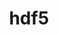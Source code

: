---
title: "hdf5"
layout: cache
categories: [package, v0.20.2]
meta: {"versions": ["1.10.7", "1.12.2", "1.14.0", "1.14.1-2", "1.8.21", "1.8.22"], "compilers": ["gcc@=11.1.0", "gcc@=11.3.0", "gcc@=11.4.0", "gcc@=7.3.1", "gcc@=7.5.0", "oneapi@=2023.0.0"], "oss": ["amzn2", "ubuntu18.04", "ubuntu20.04", "ubuntu22.04"], "platforms": ["linux"], "targets": ["aarch64", "neoverse_n1", "ppc64le", "x86_64", "x86_64_v3"], "stacks": ["aws-ahug", "aws-ahug-aarch64", "aws-isc", "aws-isc-aarch64", "data-vis-sdk", "e4s", "e4s-oneapi", "e4s-power", "ml-linux-x86_64-cpu", "ml-linux-x86_64-cuda", "ml-linux-x86_64-rocm", "radiuss", "radiuss-aws", "radiuss-aws-aarch64", "root", "tutorial"], "num_specs": 37, "num_specs_by_stack": {"radiuss-aws-aarch64": 4, "root": 37, "aws-ahug-aarch64": 4, "aws-isc-aarch64": 2, "radiuss-aws": 2, "aws-ahug": 2, "aws-isc": 1, "radiuss": 2, "e4s-power": 5, "data-vis-sdk": 3, "e4s": 5, "e4s-oneapi": 3, "tutorial": 3, "ml-linux-x86_64-rocm": 1, "ml-linux-x86_64-cuda": 1, "ml-linux-x86_64-cpu": 1}}
spec_details: [{"hash": "pnlk7ktxnefxx4iuxbntxjyj7qqq6p72", "compiler": "gcc@=7.3.1", "versions": ["1.8.22"], "os": "amzn2", "platform": "linux", "target": "aarch64", "variants": ["api=default", "build_system=cmake", "build_type=Release", "~cxx", "~fortran", "generator=make", "~hl", "~ipo", "+mpi", "+shared", "~szip", "~threadsafe", "+tools"], "stacks": ["radiuss-aws-aarch64", "root"], "size": "-", "tarball": "https://binaries.spack.io/v0.20.2/build_cache/linux-amzn2-aarch64/gcc-7.3.1/hdf5-1.8.22/linux-amzn2-aarch64-gcc-7.3.1-hdf5-1.8.22-pnlk7ktxnefxx4iuxbntxjyj7qqq6p72.spack"}, {"hash": "jzp5qncznfefcijtuhdrf7jykq2x357t", "compiler": "gcc@=7.3.1", "versions": ["1.14.1-2"], "os": "amzn2", "platform": "linux", "target": "aarch64", "variants": ["api=default", "build_system=cmake", "build_type=Release", "~cxx", "+fortran", "generator=make", "+hl", "~ipo", "~java", "~map", "+mpi", "+shared", "~szip", "~threadsafe", "+tools"], "stacks": ["root", "aws-ahug-aarch64"], "size": "-", "tarball": "https://binaries.spack.io/v0.20.2/build_cache/linux-amzn2-aarch64/gcc-7.3.1/hdf5-1.14.1-2/linux-amzn2-aarch64-gcc-7.3.1-hdf5-1.14.1-2-jzp5qncznfefcijtuhdrf7jykq2x357t.spack"}, {"hash": "d5r5nfftfzkwg6kr5mjm7dn76ua2tieq", "compiler": "gcc@=7.3.1", "versions": ["1.14.1-2"], "os": "amzn2", "platform": "linux", "target": "aarch64", "variants": ["api=default", "build_system=cmake", "build_type=Release", "~cxx", "+fortran", "generator=make", "+hl", "~ipo", "~java", "~map", "+mpi", "+shared", "~szip", "~threadsafe", "+tools"], "stacks": ["root", "aws-isc-aarch64"], "size": "-", "tarball": "https://binaries.spack.io/v0.20.2/build_cache/linux-amzn2-aarch64/gcc-7.3.1/hdf5-1.14.1-2/linux-amzn2-aarch64-gcc-7.3.1-hdf5-1.14.1-2-d5r5nfftfzkwg6kr5mjm7dn76ua2tieq.spack"}, {"hash": "uzgte5dqki4k777rhdcylqvmq5eqobat", "compiler": "gcc@=7.3.1", "versions": ["1.14.1-2"], "os": "amzn2", "platform": "linux", "target": "aarch64", "variants": ["api=default", "build_system=cmake", "build_type=Release", "~cxx", "~fortran", "generator=make", "~hl", "~ipo", "~java", "~map", "+mpi", "+shared", "~szip", "~threadsafe", "+tools"], "stacks": ["radiuss-aws-aarch64", "root"], "size": "-", "tarball": "https://binaries.spack.io/v0.20.2/build_cache/linux-amzn2-aarch64/gcc-7.3.1/hdf5-1.14.1-2/linux-amzn2-aarch64-gcc-7.3.1-hdf5-1.14.1-2-uzgte5dqki4k777rhdcylqvmq5eqobat.spack"}, {"hash": "nstcmu4bopur77safrnm2pr52ubwwzl4", "compiler": "gcc@=7.3.1", "versions": ["1.14.1-2"], "os": "amzn2", "platform": "linux", "target": "aarch64", "variants": ["api=default", "build_system=cmake", "build_type=Release", "~cxx", "+fortran", "generator=make", "+hl", "~ipo", "~java", "~map", "~mpi", "+shared", "~szip", "~threadsafe", "+tools"], "stacks": ["root", "aws-ahug-aarch64"], "size": "-", "tarball": "https://binaries.spack.io/v0.20.2/build_cache/linux-amzn2-aarch64/gcc-7.3.1/hdf5-1.14.1-2/linux-amzn2-aarch64-gcc-7.3.1-hdf5-1.14.1-2-nstcmu4bopur77safrnm2pr52ubwwzl4.spack"}, {"hash": "xuh73rhyzp3ygjfzeevibd5u4jqtjzff", "compiler": "gcc@=7.3.1", "versions": ["1.8.22"], "os": "amzn2", "platform": "linux", "target": "neoverse_n1", "variants": ["api=default", "build_system=cmake", "build_type=Release", "~cxx", "~fortran", "generator=make", "~hl", "~ipo", "+mpi", "+shared", "~szip", "~threadsafe", "+tools"], "stacks": ["radiuss-aws-aarch64", "root"], "size": "-", "tarball": "https://binaries.spack.io/v0.20.2/build_cache/linux-amzn2-neoverse_n1/gcc-7.3.1/hdf5-1.8.22/linux-amzn2-neoverse_n1-gcc-7.3.1-hdf5-1.8.22-xuh73rhyzp3ygjfzeevibd5u4jqtjzff.spack"}, {"hash": "np7nu4fiorl6zwnmlmbu5ysag4hqlwep", "compiler": "gcc@=7.3.1", "versions": ["1.14.1-2"], "os": "amzn2", "platform": "linux", "target": "neoverse_n1", "variants": ["api=default", "build_system=cmake", "build_type=Release", "~cxx", "+fortran", "generator=make", "+hl", "~ipo", "~java", "~map", "+mpi", "+shared", "~szip", "~threadsafe", "+tools"], "stacks": ["root", "aws-ahug-aarch64"], "size": "-", "tarball": "https://binaries.spack.io/v0.20.2/build_cache/linux-amzn2-neoverse_n1/gcc-7.3.1/hdf5-1.14.1-2/linux-amzn2-neoverse_n1-gcc-7.3.1-hdf5-1.14.1-2-np7nu4fiorl6zwnmlmbu5ysag4hqlwep.spack"}, {"hash": "q4wvbej2cltugvbftsb3afo22ccypncs", "compiler": "gcc@=7.3.1", "versions": ["1.14.1-2"], "os": "amzn2", "platform": "linux", "target": "neoverse_n1", "variants": ["api=default", "build_system=cmake", "build_type=Release", "~cxx", "+fortran", "generator=make", "+hl", "~ipo", "~java", "~map", "~mpi", "+shared", "~szip", "~threadsafe", "+tools"], "stacks": ["root", "aws-ahug-aarch64"], "size": "-", "tarball": "https://binaries.spack.io/v0.20.2/build_cache/linux-amzn2-neoverse_n1/gcc-7.3.1/hdf5-1.14.1-2/linux-amzn2-neoverse_n1-gcc-7.3.1-hdf5-1.14.1-2-q4wvbej2cltugvbftsb3afo22ccypncs.spack"}, {"hash": "zw7sbmhhfgc5vkchqwvgspxq3ihpbkg2", "compiler": "gcc@=7.3.1", "versions": ["1.14.1-2"], "os": "amzn2", "platform": "linux", "target": "neoverse_n1", "variants": ["api=default", "build_system=cmake", "build_type=Release", "~cxx", "~fortran", "generator=make", "~hl", "~ipo", "~java", "~map", "+mpi", "+shared", "~szip", "~threadsafe", "+tools"], "stacks": ["radiuss-aws-aarch64", "root"], "size": "-", "tarball": "https://binaries.spack.io/v0.20.2/build_cache/linux-amzn2-neoverse_n1/gcc-7.3.1/hdf5-1.14.1-2/linux-amzn2-neoverse_n1-gcc-7.3.1-hdf5-1.14.1-2-zw7sbmhhfgc5vkchqwvgspxq3ihpbkg2.spack"}, {"hash": "j2kgnlihluagw2ldiz3moja6teqtwluw", "compiler": "gcc@=7.3.1", "versions": ["1.14.1-2"], "os": "amzn2", "platform": "linux", "target": "neoverse_n1", "variants": ["api=default", "build_system=cmake", "build_type=Release", "~cxx", "+fortran", "generator=make", "+hl", "~ipo", "~java", "~map", "+mpi", "+shared", "~szip", "~threadsafe", "+tools"], "stacks": ["root", "aws-isc-aarch64"], "size": "-", "tarball": "https://binaries.spack.io/v0.20.2/build_cache/linux-amzn2-neoverse_n1/gcc-7.3.1/hdf5-1.14.1-2/linux-amzn2-neoverse_n1-gcc-7.3.1-hdf5-1.14.1-2-j2kgnlihluagw2ldiz3moja6teqtwluw.spack"}, {"hash": "kifqru77bn7vecu6otsoofb4k2rfj7sk", "compiler": "gcc@=7.3.1", "versions": ["1.8.22"], "os": "amzn2", "platform": "linux", "target": "x86_64_v3", "variants": ["api=default", "build_system=cmake", "build_type=Release", "~cxx", "~fortran", "generator=make", "~hl", "~ipo", "+mpi", "+shared", "~szip", "~threadsafe", "+tools"], "stacks": ["radiuss-aws", "root"], "size": "-", "tarball": "https://binaries.spack.io/v0.20.2/build_cache/linux-amzn2-x86_64_v3/gcc-7.3.1/hdf5-1.8.22/linux-amzn2-x86_64_v3-gcc-7.3.1-hdf5-1.8.22-kifqru77bn7vecu6otsoofb4k2rfj7sk.spack"}, {"hash": "jh6btepszp7qm5scv432mag5cznwxuek", "compiler": "gcc@=7.3.1", "versions": ["1.14.1-2"], "os": "amzn2", "platform": "linux", "target": "x86_64_v3", "variants": ["api=default", "build_system=cmake", "build_type=Release", "~cxx", "+fortran", "generator=make", "+hl", "~ipo", "~java", "~map", "+mpi", "+shared", "~szip", "~threadsafe", "+tools"], "stacks": ["root", "aws-ahug"], "size": "-", "tarball": "https://binaries.spack.io/v0.20.2/build_cache/linux-amzn2-x86_64_v3/gcc-7.3.1/hdf5-1.14.1-2/linux-amzn2-x86_64_v3-gcc-7.3.1-hdf5-1.14.1-2-jh6btepszp7qm5scv432mag5cznwxuek.spack"}, {"hash": "pr4yb3qrinnnkvry7hwnwrvk74tqhgbl", "compiler": "gcc@=7.3.1", "versions": ["1.14.1-2"], "os": "amzn2", "platform": "linux", "target": "x86_64_v3", "variants": ["api=default", "build_system=cmake", "build_type=Release", "~cxx", "~fortran", "generator=make", "~hl", "~ipo", "~java", "~map", "+mpi", "+shared", "~szip", "~threadsafe", "+tools"], "stacks": ["radiuss-aws", "root"], "size": "-", "tarball": "https://binaries.spack.io/v0.20.2/build_cache/linux-amzn2-x86_64_v3/gcc-7.3.1/hdf5-1.14.1-2/linux-amzn2-x86_64_v3-gcc-7.3.1-hdf5-1.14.1-2-pr4yb3qrinnnkvry7hwnwrvk74tqhgbl.spack"}, {"hash": "fnnxnwa5podks7mrupfmjy3ok2kaffmp", "compiler": "gcc@=7.3.1", "versions": ["1.14.1-2"], "os": "amzn2", "platform": "linux", "target": "x86_64_v3", "variants": ["api=default", "build_system=cmake", "build_type=Release", "~cxx", "+fortran", "generator=make", "+hl", "~ipo", "~java", "~map", "~mpi", "+shared", "~szip", "~threadsafe", "+tools"], "stacks": ["root", "aws-ahug"], "size": "-", "tarball": "https://binaries.spack.io/v0.20.2/build_cache/linux-amzn2-x86_64_v3/gcc-7.3.1/hdf5-1.14.1-2/linux-amzn2-x86_64_v3-gcc-7.3.1-hdf5-1.14.1-2-fnnxnwa5podks7mrupfmjy3ok2kaffmp.spack"}, {"hash": "5a4rxdhczuv47jrm5yjebs25gozr47az", "compiler": "gcc@=7.3.1", "versions": ["1.14.1-2"], "os": "amzn2", "platform": "linux", "target": "x86_64_v3", "variants": ["api=default", "build_system=cmake", "build_type=Release", "~cxx", "+fortran", "generator=make", "+hl", "~ipo", "~java", "~map", "+mpi", "+shared", "~szip", "~threadsafe", "+tools"], "stacks": ["root", "aws-isc"], "size": "-", "tarball": "https://binaries.spack.io/v0.20.2/build_cache/linux-amzn2-x86_64_v3/gcc-7.3.1/hdf5-1.14.1-2/linux-amzn2-x86_64_v3-gcc-7.3.1-hdf5-1.14.1-2-5a4rxdhczuv47jrm5yjebs25gozr47az.spack"}, {"hash": "fsxk2sogrznsqsfaxiecnmctr4xczaos", "compiler": "gcc@=7.5.0", "versions": ["1.8.22"], "os": "ubuntu18.04", "platform": "linux", "target": "x86_64_v3", "variants": ["api=default", "build_system=cmake", "build_type=Release", "~cxx", "~fortran", "generator=make", "~hl", "~ipo", "+mpi", "+shared", "~szip", "~threadsafe", "+tools"], "stacks": ["root", "radiuss"], "size": "-", "tarball": "https://binaries.spack.io/v0.20.2/build_cache/linux-ubuntu18.04-x86_64_v3/gcc-7.5.0/hdf5-1.8.22/linux-ubuntu18.04-x86_64_v3-gcc-7.5.0-hdf5-1.8.22-fsxk2sogrznsqsfaxiecnmctr4xczaos.spack"}, {"hash": "v3pdnstp2ekfrscfuwezxt4f5ebhmize", "compiler": "gcc@=7.5.0", "versions": ["1.14.1-2"], "os": "ubuntu18.04", "platform": "linux", "target": "x86_64_v3", "variants": ["api=default", "build_system=cmake", "build_type=Release", "~cxx", "~fortran", "generator=make", "~hl", "~ipo", "~java", "~map", "+mpi", "+shared", "~szip", "~threadsafe", "+tools"], "stacks": ["root", "radiuss"], "size": "-", "tarball": "https://binaries.spack.io/v0.20.2/build_cache/linux-ubuntu18.04-x86_64_v3/gcc-7.5.0/hdf5-1.14.1-2/linux-ubuntu18.04-x86_64_v3-gcc-7.5.0-hdf5-1.14.1-2-v3pdnstp2ekfrscfuwezxt4f5ebhmize.spack"}, {"hash": "a65ww5fiapgaj2kuxosryi3f4vtumhjb", "compiler": "gcc@=11.1.0", "versions": ["1.14.1-2"], "os": "ubuntu20.04", "platform": "linux", "target": "ppc64le", "variants": ["api=default", "build_system=cmake", "build_type=Release", "~cxx", "+fortran", "generator=make", "+hl", "~ipo", "~java", "~map", "+mpi", "+shared", "~szip", "+threadsafe", "+tools"], "stacks": ["e4s-power", "root"], "size": "-", "tarball": "https://binaries.spack.io/v0.20.2/build_cache/linux-ubuntu20.04-ppc64le/gcc-11.1.0/hdf5-1.14.1-2/linux-ubuntu20.04-ppc64le-gcc-11.1.0-hdf5-1.14.1-2-a65ww5fiapgaj2kuxosryi3f4vtumhjb.spack"}, {"hash": "r7tfgvqityhsdpnuobgew57hnxazfu7o", "compiler": "gcc@=11.1.0", "versions": ["1.14.1-2"], "os": "ubuntu20.04", "platform": "linux", "target": "ppc64le", "variants": ["api=default", "build_system=cmake", "build_type=Release", "~cxx", "+fortran", "generator=make", "+hl", "~ipo", "~java", "~map", "+mpi", "+shared", "~szip", "~threadsafe", "+tools"], "stacks": ["e4s-power", "root"], "size": "-", "tarball": "https://binaries.spack.io/v0.20.2/build_cache/linux-ubuntu20.04-ppc64le/gcc-11.1.0/hdf5-1.14.1-2/linux-ubuntu20.04-ppc64le-gcc-11.1.0-hdf5-1.14.1-2-r7tfgvqityhsdpnuobgew57hnxazfu7o.spack"}, {"hash": "jp32srwsitiuqu2nfausn7ess7qja6ow", "compiler": "gcc@=11.1.0", "versions": ["1.8.21"], "os": "ubuntu20.04", "platform": "linux", "target": "ppc64le", "variants": ["api=default", "build_system=cmake", "build_type=Release", "~cxx", "+fortran", "generator=make", "+hl", "~ipo", "+mpi", "patches=0e20187,b61e2f0", "+shared", "~szip", "~threadsafe", "+tools"], "stacks": ["e4s-power", "root"], "size": "-", "tarball": "https://binaries.spack.io/v0.20.2/build_cache/linux-ubuntu20.04-ppc64le/gcc-11.1.0/hdf5-1.8.21/linux-ubuntu20.04-ppc64le-gcc-11.1.0-hdf5-1.8.21-jp32srwsitiuqu2nfausn7ess7qja6ow.spack"}, {"hash": "due7ch3umuxwlio6eftfpav6j66zppmq", "compiler": "gcc@=11.1.0", "versions": ["1.14.1-2"], "os": "ubuntu20.04", "platform": "linux", "target": "ppc64le", "variants": ["api=default", "build_system=cmake", "build_type=Release", "~cxx", "+fortran", "generator=make", "+hl", "~ipo", "~java", "~map", "+mpi", "+shared", "~szip", "~threadsafe", "+tools"], "stacks": ["e4s-power", "root"], "size": "-", "tarball": "https://binaries.spack.io/v0.20.2/build_cache/linux-ubuntu20.04-ppc64le/gcc-11.1.0/hdf5-1.14.1-2/linux-ubuntu20.04-ppc64le-gcc-11.1.0-hdf5-1.14.1-2-due7ch3umuxwlio6eftfpav6j66zppmq.spack"}, {"hash": "i33z654ugoiilbrepvn2xykj4hz2wczb", "compiler": "gcc@=11.1.0", "versions": ["1.14.1-2"], "os": "ubuntu20.04", "platform": "linux", "target": "ppc64le", "variants": ["api=default", "build_system=cmake", "build_type=Release", "~cxx", "+fortran", "generator=make", "+hl", "~ipo", "~java", "~map", "+mpi", "+shared", "~szip", "+threadsafe", "+tools"], "stacks": ["e4s-power", "root"], "size": "-", "tarball": "https://binaries.spack.io/v0.20.2/build_cache/linux-ubuntu20.04-ppc64le/gcc-11.1.0/hdf5-1.14.1-2/linux-ubuntu20.04-ppc64le-gcc-11.1.0-hdf5-1.14.1-2-i33z654ugoiilbrepvn2xykj4hz2wczb.spack"}, {"hash": "bka7tqzn2khtqtrktr6dne2obm35dha6", "compiler": "gcc@=11.1.0", "versions": ["1.14.1-2"], "os": "ubuntu20.04", "platform": "linux", "target": "x86_64_v3", "variants": ["api=default", "build_system=cmake", "build_type=Release", "~cxx", "+fortran", "generator=make", "+hl", "~ipo", "~java", "~map", "+mpi", "+shared", "~szip", "+threadsafe", "+tools"], "stacks": ["data-vis-sdk", "root"], "size": "-", "tarball": "https://binaries.spack.io/v0.20.2/build_cache/linux-ubuntu20.04-x86_64_v3/gcc-11.1.0/hdf5-1.14.1-2/linux-ubuntu20.04-x86_64_v3-gcc-11.1.0-hdf5-1.14.1-2-bka7tqzn2khtqtrktr6dne2obm35dha6.spack"}, {"hash": "2jhcttlgvsxhebhzde6jvkxoyi7m2myj", "compiler": "gcc@=11.1.0", "versions": ["1.12.2"], "os": "ubuntu20.04", "platform": "linux", "target": "x86_64_v3", "variants": ["api=default", "build_system=cmake", "build_type=Release", "~cxx", "+fortran", "generator=make", "+hl", "~ipo", "~java", "+mpi", "+shared", "~szip", "~threadsafe", "+tools"], "stacks": ["data-vis-sdk", "root"], "size": "-", "tarball": "https://binaries.spack.io/v0.20.2/build_cache/linux-ubuntu20.04-x86_64_v3/gcc-11.1.0/hdf5-1.12.2/linux-ubuntu20.04-x86_64_v3-gcc-11.1.0-hdf5-1.12.2-2jhcttlgvsxhebhzde6jvkxoyi7m2myj.spack"}, {"hash": "nvkqhg37bfudef6bmht2iw2yuezq62aa", "compiler": "gcc@=11.1.0", "versions": ["1.14.1-2"], "os": "ubuntu20.04", "platform": "linux", "target": "x86_64_v3", "variants": ["api=default", "build_system=cmake", "build_type=Release", "~cxx", "+fortran", "generator=make", "+hl", "~ipo", "~java", "~map", "+mpi", "+shared", "~szip", "+threadsafe", "+tools"], "stacks": ["data-vis-sdk", "root"], "size": "-", "tarball": "https://binaries.spack.io/v0.20.2/build_cache/linux-ubuntu20.04-x86_64_v3/gcc-11.1.0/hdf5-1.14.1-2/linux-ubuntu20.04-x86_64_v3-gcc-11.1.0-hdf5-1.14.1-2-nvkqhg37bfudef6bmht2iw2yuezq62aa.spack"}, {"hash": "rsghrionfwstgwimoychsfmhhiiypvyt", "compiler": "gcc@=11.1.0", "versions": ["1.12.2"], "os": "ubuntu20.04", "platform": "linux", "target": "x86_64_v3", "variants": ["api=default", "build_system=cmake", "build_type=Release", "~cxx", "+fortran", "generator=make", "+hl", "~ipo", "~java", "+mpi", "+shared", "~szip", "~threadsafe", "+tools"], "stacks": ["e4s", "root"], "size": "-", "tarball": "https://binaries.spack.io/v0.20.2/build_cache/linux-ubuntu20.04-x86_64_v3/gcc-11.1.0/hdf5-1.12.2/linux-ubuntu20.04-x86_64_v3-gcc-11.1.0-hdf5-1.12.2-rsghrionfwstgwimoychsfmhhiiypvyt.spack"}, {"hash": "4mhy73pwzm5gsixyw4wcwmsusp7bpbtu", "compiler": "oneapi@=2023.0.0", "versions": ["1.14.0"], "os": "ubuntu20.04", "platform": "linux", "target": "x86_64", "variants": ["api=default", "build_system=cmake", "build_type=Release", "~cxx", "+fortran", "generator=make", "+hl", "~ipo", "~java", "~map", "+mpi", "patches=0b5dd6f", "+shared", "~szip", "~threadsafe", "+tools"], "stacks": ["e4s-oneapi", "root"], "size": "-", "tarball": "https://binaries.spack.io/v0.20.2/build_cache/linux-ubuntu20.04-x86_64/oneapi-2023.0.0/hdf5-1.14.0/linux-ubuntu20.04-x86_64-oneapi-2023.0.0-hdf5-1.14.0-4mhy73pwzm5gsixyw4wcwmsusp7bpbtu.spack"}, {"hash": "q7kcp5zss5x7xwdjficy5wtvviozmht7", "compiler": "oneapi@=2023.0.0", "versions": ["1.14.1-2"], "os": "ubuntu20.04", "platform": "linux", "target": "x86_64", "variants": ["api=default", "build_system=cmake", "build_type=Release", "~cxx", "+fortran", "generator=make", "+hl", "~ipo", "~java", "~map", "+mpi", "+shared", "~szip", "~threadsafe", "+tools"], "stacks": ["e4s-oneapi", "root"], "size": "-", "tarball": "https://binaries.spack.io/v0.20.2/build_cache/linux-ubuntu20.04-x86_64/oneapi-2023.0.0/hdf5-1.14.1-2/linux-ubuntu20.04-x86_64-oneapi-2023.0.0-hdf5-1.14.1-2-q7kcp5zss5x7xwdjficy5wtvviozmht7.spack"}, {"hash": "5rpjhveydz42mcwactu2ajw5shtwtbs7", "compiler": "oneapi@=2023.0.0", "versions": ["1.8.21"], "os": "ubuntu20.04", "platform": "linux", "target": "x86_64", "variants": ["api=default", "build_system=cmake", "build_type=Release", "~cxx", "+fortran", "generator=make", "+hl", "~ipo", "+mpi", "patches=0e20187,b61e2f0", "+shared", "~szip", "~threadsafe", "+tools"], "stacks": ["e4s-oneapi", "root"], "size": "-", "tarball": "https://binaries.spack.io/v0.20.2/build_cache/linux-ubuntu20.04-x86_64/oneapi-2023.0.0/hdf5-1.8.21/linux-ubuntu20.04-x86_64-oneapi-2023.0.0-hdf5-1.8.21-5rpjhveydz42mcwactu2ajw5shtwtbs7.spack"}, {"hash": "hg4lczux4cilxrgkfjxja2qede5a5vmj", "compiler": "gcc@=11.1.0", "versions": ["1.14.1-2"], "os": "ubuntu20.04", "platform": "linux", "target": "x86_64_v3", "variants": ["api=default", "build_system=cmake", "build_type=Release", "~cxx", "+fortran", "generator=make", "+hl", "~ipo", "~java", "~map", "+mpi", "+shared", "~szip", "+threadsafe", "+tools"], "stacks": ["e4s", "root"], "size": "-", "tarball": "https://binaries.spack.io/v0.20.2/build_cache/linux-ubuntu20.04-x86_64_v3/gcc-11.1.0/hdf5-1.14.1-2/linux-ubuntu20.04-x86_64_v3-gcc-11.1.0-hdf5-1.14.1-2-hg4lczux4cilxrgkfjxja2qede5a5vmj.spack"}, {"hash": "7db6qjqzc2552a5dds5bzf5d7ttykghk", "compiler": "gcc@=11.1.0", "versions": ["1.8.21"], "os": "ubuntu20.04", "platform": "linux", "target": "x86_64_v3", "variants": ["api=default", "build_system=cmake", "build_type=Release", "~cxx", "+fortran", "generator=make", "+hl", "~ipo", "+mpi", "patches=0e20187,b61e2f0", "+shared", "~szip", "~threadsafe", "+tools"], "stacks": ["e4s", "root"], "size": "-", "tarball": "https://binaries.spack.io/v0.20.2/build_cache/linux-ubuntu20.04-x86_64_v3/gcc-11.1.0/hdf5-1.8.21/linux-ubuntu20.04-x86_64_v3-gcc-11.1.0-hdf5-1.8.21-7db6qjqzc2552a5dds5bzf5d7ttykghk.spack"}, {"hash": "otb4wghrxh6cjnmhr65basxdhe67xvfk", "compiler": "gcc@=11.1.0", "versions": ["1.14.1-2"], "os": "ubuntu20.04", "platform": "linux", "target": "x86_64_v3", "variants": ["api=default", "build_system=cmake", "build_type=Release", "~cxx", "+fortran", "generator=make", "+hl", "~ipo", "~java", "~map", "+mpi", "+shared", "~szip", "~threadsafe", "+tools"], "stacks": ["e4s", "root"], "size": "-", "tarball": "https://binaries.spack.io/v0.20.2/build_cache/linux-ubuntu20.04-x86_64_v3/gcc-11.1.0/hdf5-1.14.1-2/linux-ubuntu20.04-x86_64_v3-gcc-11.1.0-hdf5-1.14.1-2-otb4wghrxh6cjnmhr65basxdhe67xvfk.spack"}, {"hash": "62bwgaha3fpllijmaj7aofgunguqdzph", "compiler": "gcc@=11.1.0", "versions": ["1.10.7"], "os": "ubuntu20.04", "platform": "linux", "target": "x86_64_v3", "variants": ["api=default", "build_system=cmake", "build_type=Release", "~cxx", "+fortran", "generator=make", "+hl", "~ipo", "~java", "+mpi", "patches=2a1e311", "+shared", "~szip", "~threadsafe", "+tools"], "stacks": ["e4s", "root"], "size": "-", "tarball": "https://binaries.spack.io/v0.20.2/build_cache/linux-ubuntu20.04-x86_64_v3/gcc-11.1.0/hdf5-1.10.7/linux-ubuntu20.04-x86_64_v3-gcc-11.1.0-hdf5-1.10.7-62bwgaha3fpllijmaj7aofgunguqdzph.spack"}, {"hash": "lzedgp6ppoqhkmzte67evd4dw4equjbs", "compiler": "gcc@=11.3.0", "versions": ["1.14.1-2"], "os": "ubuntu22.04", "platform": "linux", "target": "x86_64_v3", "variants": ["api=default", "build_system=cmake", "build_type=Release", "~cxx", "~fortran", "generator=make", "~hl", "~ipo", "~java", "~map", "+mpi", "+shared", "~szip", "~threadsafe", "+tools"], "stacks": ["root", "tutorial"], "size": "-", "tarball": "https://binaries.spack.io/v0.20.2/build_cache/linux-ubuntu22.04-x86_64_v3/gcc-11.3.0/hdf5-1.14.1-2/linux-ubuntu22.04-x86_64_v3-gcc-11.3.0-hdf5-1.14.1-2-lzedgp6ppoqhkmzte67evd4dw4equjbs.spack"}, {"hash": "6xzrh4mdc3i2sapnkhjgtwufej267g5h", "compiler": "gcc@=11.3.0", "versions": ["1.14.1-2"], "os": "ubuntu22.04", "platform": "linux", "target": "x86_64_v3", "variants": ["api=default", "build_system=cmake", "build_type=Release", "~cxx", "~fortran", "generator=make", "+hl", "~ipo", "~java", "~map", "+mpi", "+shared", "~szip", "~threadsafe", "+tools"], "stacks": ["root", "tutorial"], "size": "-", "tarball": "https://binaries.spack.io/v0.20.2/build_cache/linux-ubuntu22.04-x86_64_v3/gcc-11.3.0/hdf5-1.14.1-2/linux-ubuntu22.04-x86_64_v3-gcc-11.3.0-hdf5-1.14.1-2-6xzrh4mdc3i2sapnkhjgtwufej267g5h.spack"}, {"hash": "6dynsf4daghtwasuinfb5ukd67wzmlke", "compiler": "gcc@=11.3.0", "versions": ["1.14.1-2"], "os": "ubuntu22.04", "platform": "linux", "target": "x86_64_v3", "variants": ["api=default", "build_system=cmake", "build_type=Release", "~cxx", "~fortran", "generator=make", "~hl", "~ipo", "~java", "~map", "~mpi", "+shared", "~szip", "~threadsafe", "+tools"], "stacks": ["root", "tutorial"], "size": "-", "tarball": "https://binaries.spack.io/v0.20.2/build_cache/linux-ubuntu22.04-x86_64_v3/gcc-11.3.0/hdf5-1.14.1-2/linux-ubuntu22.04-x86_64_v3-gcc-11.3.0-hdf5-1.14.1-2-6dynsf4daghtwasuinfb5ukd67wzmlke.spack"}, {"hash": "fqse44vtyknttzp2h3i2dxlycbgviub7", "compiler": "gcc@=11.4.0", "versions": ["1.14.1-2"], "os": "ubuntu22.04", "platform": "linux", "target": "x86_64_v3", "variants": ["api=default", "build_system=cmake", "build_type=Release", "~cxx", "~fortran", "generator=make", "+hl", "~ipo", "~java", "~map", "~mpi", "+shared", "~szip", "~threadsafe", "+tools"], "stacks": ["ml-linux-x86_64-rocm", "root", "ml-linux-x86_64-cuda", "ml-linux-x86_64-cpu"], "size": "-", "tarball": "https://binaries.spack.io/v0.20.2/build_cache/linux-ubuntu22.04-x86_64_v3/gcc-11.4.0/hdf5-1.14.1-2/linux-ubuntu22.04-x86_64_v3-gcc-11.4.0-hdf5-1.14.1-2-fqse44vtyknttzp2h3i2dxlycbgviub7.spack"}]
---